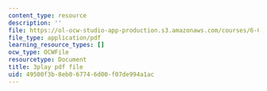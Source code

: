 ```yaml
---
content_type: resource
description: ''
file: https://ol-ocw-studio-app-production.s3.amazonaws.com/courses/6-01sc-introduction-to-electrical-engineering-and-computer-science-i-spring-2011/49500f3b8eb067746d00f07de994a1ac_5sLFTc10kg8.pdf
file_type: application/pdf
learning_resource_types: []
ocw_type: OCWFile
resourcetype: Document
title: 3play pdf file
uid: 49500f3b-8eb0-6774-6d00-f07de994a1ac
---
```

